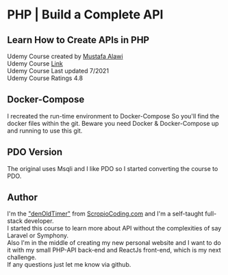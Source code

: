 # PHP | Build a Complete API
## Learn How to Create APIs in PHP
Udemy Course created by [Mustafa Alawi](https://www.udemy.com/course/create-apis-in-php/#instructor-1)  
Udemy Course [Link](https://www.udemy.com/course/create-apis-in-php/)  
Udemy Course Last updated 7/2021  
Udemy Course Ratings 4.8


## Docker-Compose
I recreated the run-time environment to Docker-Compose
So you'll find the docker files within the git.
Beware you need Docker & Docker-Compose up and running to use this git.

## PDO Version
The original uses Msqli and I like PDO so I started converting the course to PDO.

## Author
I'm the ["denOldTimer"](https://github.com/denOldTimer) from [ScropioCoding.com](https://scorpiocoding.com) and I'm a self-taught full-stack developer.  
I started this course to learn more about API without the complexities of say Laravel or Symphony.  
Also I'm in the middle of creating my new personal website and I want to do it with my small PHP-API back-end and ReactJs front-end, which is my next challenge.   
If any questions just let me know via github.
